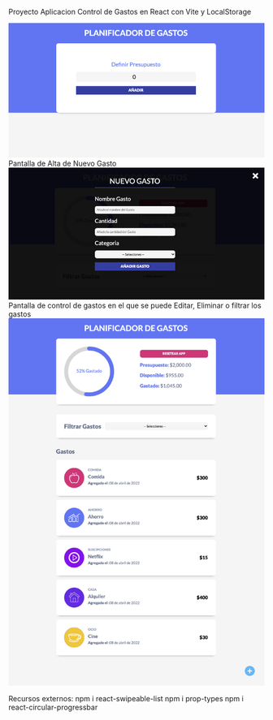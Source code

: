 Proyecto Aplicacion Control de Gastos en React con Vite y LocalStorage

![alt text](/src/img/Principal%20Control%20Gastos.png)
Pantalla de Alta de Nuevo Gasto
![alt text](/src/img/Nuevo%20Gasto.png)
Pantalla de control de gastos en el que se puede Editar, Eliminar o filtrar los gastos
![alt text](/src/img/Control%20Gastos.png)


Recursos externos:
npm i react-swipeable-list
npm i prop-types
npm i react-circular-progressbar

